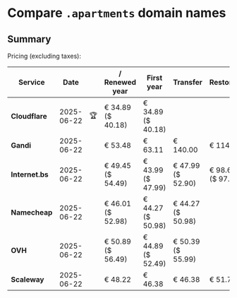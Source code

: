 # Compare `.apartments` domain names

## Summary

Pricing (excluding taxes):

| Service | Date |  | / Renewed year | First year | Transfer | Restoration |
|--|--|--|--|--|--|--|
| **Cloudflare** | 2025-06-22 | 🏆 | € 34.89<br>($ 40.18) | € 34.89<br>($ 40.18) |  |  |
| **Gandi** | 2025-06-22 |  | € 53.48 | € 63.11 | € 140.00 | € 114.51 |
| **Internet.bs** | 2025-06-22 |  | € 49.45<br>($ 54.49) | € 43.99<br>($ 47.99) | € 47.99<br>($ 52.90) | € 98.69<br>($ 97.45) |
| **Namecheap** | 2025-06-22 |  | € 46.01<br>($ 52.98) | € 44.27<br>($ 50.98) | € 44.27<br>($ 50.98) |  |
| **OVH** | 2025-06-22 |  | € 50.89<br>($ 56.49) | € 44.89<br>($ 52.49) | € 50.39<br>($ 55.99) |  |
| **Scaleway** | 2025-06-22 |  | € 48.22 | € 46.38 | € 46.38 | € 51.74 |
